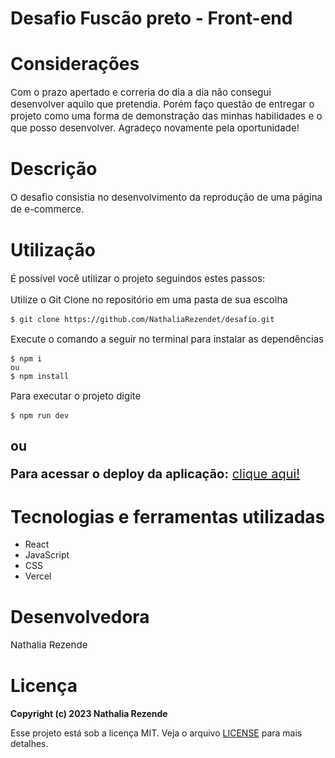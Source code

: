 # Desafio Fuscão preto - Front-end 

# Considerações

<div style="margin-bottom:2rem;">

<p style="font-size: 15px">Com o prazo apertado e correria do dia a dia não consegui desenvolver aquilo que pretendia. Porém faço questão de entregar o projeto como uma forma de demonstração das minhas habilidades e o que posso desenvolver. Agradeço novamente pela oportunidade! </p>
</div>

# Descrição

<div style="margin-bottom:2rem;">

<p style="font-size: 15px">O desafio consistia no desenvolvimento da reprodução de uma página de e-commerce.</p>

</div>


# Utilização

<p style="font-size: 15px">É possível você utilizar o projeto seguindos estes passos:</p>
<p style="font-size: 15px">Utilize o Git Clone no repositório em uma pasta de sua escolha</p>

```
$ git clone https://github.com/NathaliaRezendet/desafio.git
```

<p style="font-size: 15px">Execute o comando a seguir no terminal para instalar as dependências</p>

```
$ npm i
ou
$ npm install
```

<p style="font-size: 15px">Para executar o projeto digite</p>

```
$ npm run dev
```

## ou

<p style="font-size: 20px; "><strong>Para acessar o deploy da aplicação:</strong> <a href="" target="_blank" style="font-size: 20px">clique aqui!</a></p>


# Tecnologias e ferramentas utilizadas

<div >
<ul>
<li>React</li>
<li>JavaScript</li>
<li>CSS</li>
<li>Vercel</li>

</ul>

</div>

# Desenvolvedora

<p style="font-size: 15px">Nathalia Rezende</p>

# Licença

<b>Copyright (c) 2023 Nathalia Rezende</b>

Esse projeto está sob a licença MIT. Veja o arquivo [LICENSE](./LICENSE) para mais detalhes.